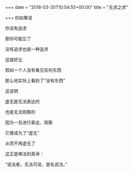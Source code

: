 +++
date = "2018-03-30T10:54:55+00:00"
title = "无求之求"

+++
你如果说

你没有追求

那你可能忘了

没有追求也是一种追求  

  

这就好比

假如一个人没有看见任何东西

那么他实际上看到了“没有东西”  

  

这说明

虚无是无法表达的

也是无法观察的

因为一旦进行表达、观察

它便成为了“虚无”

从而不再虚无了  

  

这正是佛法的真谛：

“说法者，无法可说，是名说法。”
